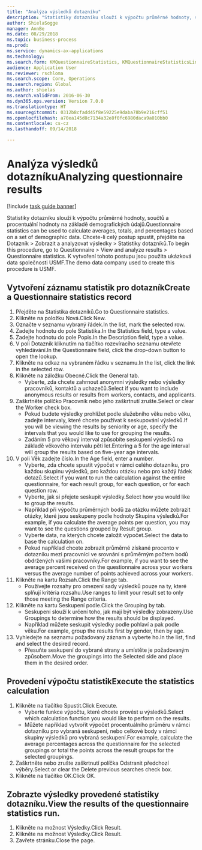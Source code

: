 ```yaml
--- 
title: "Analýza výsledků dotazníku"
description: "Statistiky dotazníku slouží k výpočtu průměrné hodnoty, součtů a procentuální hodnoty na základě demografických údajů."
author: ShielaSogge
manager: AnnBe
ms.date: 08/29/2018
ms.topic: business-process
ms.prod: 
ms.service: dynamics-ax-applications
ms.technology: 
ms.search.form: KMQuestionnaireStatistics, KMQuestionnaireStatisticsLine
audience: Application User
ms.reviewer: rschloma
ms.search.scope: Core, Operations
ms.search.region: Global
ms.author: shielas
ms.search.validFrom: 2016-06-30
ms.dyn365.ops.version: Version 7.0.0
ms.translationtype: HT
ms.sourcegitcommit: 0312b8cfadd45f8e59225e9daba78b9e216cff51
ms.openlocfilehash: a70ea145d8c7134a32e8f0fc6980daca9a010bb0
ms.contentlocale: cs-cz
ms.lasthandoff: 09/14/2018

---
```

# <a name="analyzing-questionnaire-results"></a><span data-ttu-id="6111b-103">Analýza výsledků dotazníku</span><span class="sxs-lookup"><span data-stu-id="6111b-103">Analyzing questionnaire results</span></span>

[!include [task guide banner](../../includes/task-guide-banner.md)]

<span data-ttu-id="6111b-104">Statistiky dotazníku slouží k výpočtu průměrné hodnoty, součtů a procentuální hodnoty na základě demografických údajů.</span><span class="sxs-lookup"><span data-stu-id="6111b-104">Questionnaire statistics can be used to calculate averages, totals, and percentages based on a set of demographic data.</span></span> <span data-ttu-id="6111b-105">Chcete-li celý postup spustit, přejděte na Dotazník > Zobrazit a analyzovat výsledky > Statistiky dotazníků.</span><span class="sxs-lookup"><span data-stu-id="6111b-105">To begin this procedure, go to Questionnaire > View and analyze results > Questionnaire statistics.</span></span> <span data-ttu-id="6111b-106">K vytvoření tohoto postupu jsou použita ukázková data společnosti USMF.</span><span class="sxs-lookup"><span data-stu-id="6111b-106">The demo data company used to create this procedure is USMF.</span></span>


## <a name="create-a-questionnaire-statistics-record"></a><span data-ttu-id="6111b-107">Vytvoření záznamu statistik pro dotazník</span><span class="sxs-lookup"><span data-stu-id="6111b-107">Create a Questionnaire statistics record</span></span>
1. <span data-ttu-id="6111b-108">Přejděte na Statistika dotazníků.</span><span class="sxs-lookup"><span data-stu-id="6111b-108">Go to Questionnaire statistics.</span></span>
2. <span data-ttu-id="6111b-109">Klikněte na položku Nová.</span><span class="sxs-lookup"><span data-stu-id="6111b-109">Click New.</span></span>
3. <span data-ttu-id="6111b-110">Označte v seznamu vybraný řádek.</span><span class="sxs-lookup"><span data-stu-id="6111b-110">In the list, mark the selected row.</span></span>
4. <span data-ttu-id="6111b-111">Zadejte hodnotu do pole Statistika.</span><span class="sxs-lookup"><span data-stu-id="6111b-111">In the Statistics field, type a value.</span></span>
5. <span data-ttu-id="6111b-112">Zadejte hodnotu do pole Popis.</span><span class="sxs-lookup"><span data-stu-id="6111b-112">In the Description field, type a value.</span></span>
6. <span data-ttu-id="6111b-113">V poli Dotazník kliknutím na tlačítko rozevíracího seznamu otevřete vyhledávání.</span><span class="sxs-lookup"><span data-stu-id="6111b-113">In the Questionnaire field, click the drop-down button to open the lookup.</span></span>
7. <span data-ttu-id="6111b-114">Klikněte na odkaz na vybraném řádku v seznamu.</span><span class="sxs-lookup"><span data-stu-id="6111b-114">In the list, click the link in the selected row.</span></span>
8. <span data-ttu-id="6111b-115">Klikněte na záložku Obecné.</span><span class="sxs-lookup"><span data-stu-id="6111b-115">Click the General tab.</span></span>
    * <span data-ttu-id="6111b-116">Vyberte, zda chcete zahrnout anonymní výsledky nebo výsledky pracovníků, kontaktů a uchazečů.</span><span class="sxs-lookup"><span data-stu-id="6111b-116">Select if you want to include anonymous results or results from workers, contacts, and applicants.</span></span>  
9. <span data-ttu-id="6111b-117">Zaškrtněte políčko Pracovník nebo jeho zaškrtnutí zrušte.</span><span class="sxs-lookup"><span data-stu-id="6111b-117">Select or clear the Worker check box.</span></span>
    * <span data-ttu-id="6111b-118">Pokud budete výsledky prohlížet podle služebního věku nebo věku, zadejte intervaly, které chcete používat k seskupování výsledků.</span><span class="sxs-lookup"><span data-stu-id="6111b-118">If you will be viewing the results by seniority or age, specify the intervals that you would like to use for grouping the results.</span></span>  
    * <span data-ttu-id="6111b-119">Zadáním 5 pro věkový interval způsobíte seskupení výsledků na základě věkového intervalu pěti let.</span><span class="sxs-lookup"><span data-stu-id="6111b-119">Entering a 5 for the age interval will group the results based on five-year age intervals.</span></span>  
10. <span data-ttu-id="6111b-120">V poli Věk zadejte číslo.</span><span class="sxs-lookup"><span data-stu-id="6111b-120">In the Age field, enter a number.</span></span>
    * <span data-ttu-id="6111b-121">Vyberte, zda chcete spustit výpočet v rámci celého dotazníku, pro každou skupinu výsledků, pro každou otázku nebo pro každý řádek dotazů.</span><span class="sxs-lookup"><span data-stu-id="6111b-121">Select if you want to run the calculation against the entire questionnaire, for each result group, for each question, or for each question row.</span></span>  
    * <span data-ttu-id="6111b-122">Vyberte, jak si přejete seskupit výsledky.</span><span class="sxs-lookup"><span data-stu-id="6111b-122">Select how you would like to group the results.</span></span>  
    * <span data-ttu-id="6111b-123">Například při výpočtu průměrných bodů za otázku můžete zobrazit otázky, které jsou seskupeny podle hodnoty Skupina výsledků.</span><span class="sxs-lookup"><span data-stu-id="6111b-123">For example, if you calculate the average points per question, you may want to see the questions grouped by Result group.</span></span>  
    * <span data-ttu-id="6111b-124">Vyberte data, na kterých chcete založit výpočet.</span><span class="sxs-lookup"><span data-stu-id="6111b-124">Select the data to base the calculation on.</span></span>  
    * <span data-ttu-id="6111b-125">Pokud například chcete zobrazit průměrné získané procento v dotazníku mezi pracovníci ve srovnání s průměrným počtem bodů obdržených vašimi pracovníky.</span><span class="sxs-lookup"><span data-stu-id="6111b-125">For example, if you want to see the average percent received on the questionnaire across your workers versus the average number of points achieved across your workers.</span></span>  
11. <span data-ttu-id="6111b-126">Klikněte na kartu Rozsah.</span><span class="sxs-lookup"><span data-stu-id="6111b-126">Click the Range tab.</span></span>
    * <span data-ttu-id="6111b-127">Používejte rozsahy pro omezení sady výsledků pouze na ty, které splňují kritéria rozsahu.</span><span class="sxs-lookup"><span data-stu-id="6111b-127">Use ranges to limit your result set to only those meeting the Range criteria.</span></span>  
12. <span data-ttu-id="6111b-128">Klikněte na kartu Seskupení podle.</span><span class="sxs-lookup"><span data-stu-id="6111b-128">Click the Grouping by tab.</span></span>
    * <span data-ttu-id="6111b-129">Seskupení slouží k určení toho, jak mají být výsledky zobrazeny.</span><span class="sxs-lookup"><span data-stu-id="6111b-129">Use Groupings to determine how the results should be displayed.</span></span>  
    * <span data-ttu-id="6111b-130">Například můžete seskupit výsledky podle pohlaví a pak podle věku.</span><span class="sxs-lookup"><span data-stu-id="6111b-130">For example, group the results first by gender, then by age.</span></span>  
13. <span data-ttu-id="6111b-131">Vyhledejte na seznamu požadovaný záznam a vyberte ho.</span><span class="sxs-lookup"><span data-stu-id="6111b-131">In the list, find and select the desired record.</span></span>
    * <span data-ttu-id="6111b-132">Přesuňte seskupení do vybrané strany a umístěte je požadovaným způsobem.</span><span class="sxs-lookup"><span data-stu-id="6111b-132">Move the groupings into the Selected side and place them in the desired order.</span></span>  

## <a name="execute-the-statistics-calculation"></a><span data-ttu-id="6111b-133">Provedení výpočtu statistik</span><span class="sxs-lookup"><span data-stu-id="6111b-133">Execute the statistics calculation</span></span>
1. <span data-ttu-id="6111b-134">Klikněte na tlačítko Spustit.</span><span class="sxs-lookup"><span data-stu-id="6111b-134">Click Execute.</span></span>
    * <span data-ttu-id="6111b-135">Vyberte funkce výpočtu, které chcete provést u výsledků.</span><span class="sxs-lookup"><span data-stu-id="6111b-135">Select which calculation function you would like to perform on the results.</span></span>  
    * <span data-ttu-id="6111b-136">Můžete například vytvořit výpočet procentuálního průměru v rámci dotazníku pro vybraná seskupení, nebo celkové body v rámci skupiny výsledků pro vybraná seskupení.</span><span class="sxs-lookup"><span data-stu-id="6111b-136">For example, calculate the average percentages across the questionnaire for the selected groupings or total the points across the result groups for the selected groupings.</span></span>  
2. <span data-ttu-id="6111b-137">Zaškrtněte nebo zrušte zaškrtnutí políčka Odstranit předchozí výběry.</span><span class="sxs-lookup"><span data-stu-id="6111b-137">Select or clear the Delete previous searches check box.</span></span>
3. <span data-ttu-id="6111b-138">Klikněte na tlačítko OK.</span><span class="sxs-lookup"><span data-stu-id="6111b-138">Click OK.</span></span>

## <a name="view-the-results-of-the-questionnaire-statistics-run"></a><span data-ttu-id="6111b-139">Zobrazte výsledky provedené statistiky dotazníku.</span><span class="sxs-lookup"><span data-stu-id="6111b-139">View the results of the questionnaire statistics run.</span></span>
1. <span data-ttu-id="6111b-140">Klikněte na možnost Výsledky.</span><span class="sxs-lookup"><span data-stu-id="6111b-140">Click Result.</span></span>
2. <span data-ttu-id="6111b-141">Klikněte na možnost Výsledky.</span><span class="sxs-lookup"><span data-stu-id="6111b-141">Click Result.</span></span>
3. <span data-ttu-id="6111b-142">Zavřete stránku.</span><span class="sxs-lookup"><span data-stu-id="6111b-142">Close the page.</span></span>


